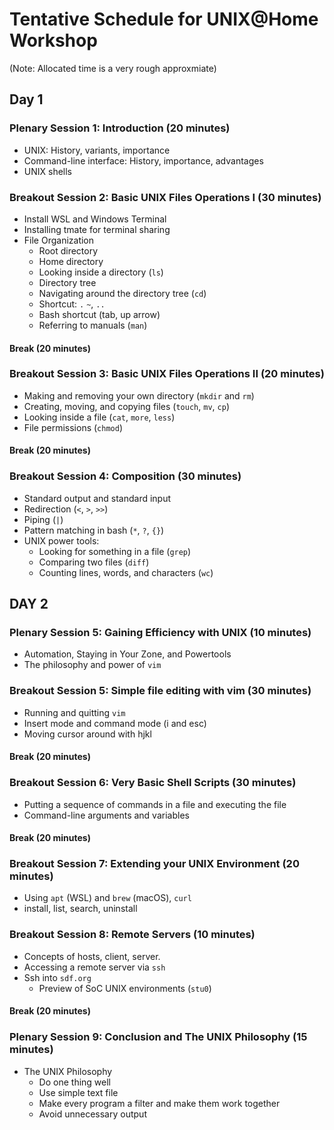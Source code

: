 # Tentative Schedule for UNIX@Home Workshop

(Note: Allocated time is a very rough approxmiate)

## Day 1
### Plenary Session 1: Introduction (20 minutes)

- UNIX: History, variants, importance
- Command-line interface: History, importance, advantages
- UNIX shells

### Breakout Session 2: Basic UNIX Files Operations I (30 minutes) 

- Install WSL and Windows Terminal
- Installing tmate for terminal sharing
- File Organization
    - Root directory
    - Home directory
	- Looking inside a directory (`ls`)
    - Directory tree
    - Navigating around the directory tree (`cd`)
    - Shortcut: `.` `~`, `..`
    - Bash shortcut (tab, up arrow)
    - Referring to manuals (`man`)

#### Break (20 minutes)

### Breakout Session 3:  Basic UNIX Files Operations II (20 minutes) 

- Making and removing your own directory (`mkdir` and `rm`)
- Creating, moving, and copying files (`touch`, `mv`, `cp`)
- Looking inside a file (`cat`, `more`, `less`)
- File permissions (`chmod`)

#### Break (20 minutes)

### Breakout Session 4: Composition (30 minutes)

- Standard output and standard input
- Redirection (`<`, `>`, `>>`)
- Piping (`|`)
- Pattern matching in bash (`*`, `?`, `{}`)
- UNIX power tools:
    - Looking for something in a file (`grep`)
    - Comparing two files (`diff`)
    - Counting lines, words, and characters (`wc`)

## DAY 2
### Plenary Session 5: Gaining Efficiency with UNIX (10 minutes)

- Automation, Staying in Your Zone, and Powertools
- The philosophy and power of `vim`

### Breakout Session 5: Simple file editing with vim (30 minutes) 

- Running and quitting `vim`
- Insert mode and command mode (i and esc)
- Moving cursor around with hjkl

#### Break (20 minutes)
### Breakout Session 6: Very Basic Shell Scripts (30 minutes)

- Putting a sequence of commands in a file and executing the file
- Command-line arguments and variables

#### Break (20 minutes)
### Breakout Session 7: Extending your UNIX Environment (20 minutes)

- Using `apt` (WSL) and `brew` (macOS), `curl`
- install, list, search, uninstall

### Breakout Session 8: Remote Servers (10 minutes)

- Concepts of hosts, client, server.
- Accessing a remote server via `ssh`
- Ssh into `sdf.org`
    - Preview of SoC UNIX environments (`stu0`) 

#### Break (20 minutes)
### Plenary Session 9: Conclusion and The UNIX Philosophy (15 minutes)

- The UNIX Philosophy
    - Do one thing well
    - Use simple text file
    - Make every program a filter and make them work together
    - Avoid unnecessary output

